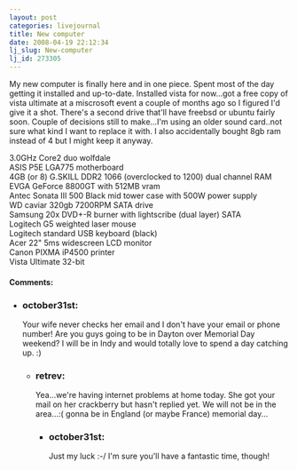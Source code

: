 ```yaml
---
layout: post
categories: livejournal
title: New computer
date: 2008-04-19 22:12:34
lj_slug: New-computer
lj_id: 273305
---
```

My new computer is finally here and in one piece. Spent most of the day getting it installed and up-to-date. Installed vista for now...got a free copy of vista ultimate at a miscrosoft event a couple of months ago so I figured I'd give it a shot. There's a second drive that'll have freebsd or ubuntu fairly soon. Couple of decisions still to make...I'm using an older sound card..not sure what kind I want to replace it with. I also accidentally bought 8gb ram instead of 4 but I might keep it anyway.  



3.0GHz Core2 duo wolfdale  
ASIS P5E LGA775 motherboard  
4GB (or 8) G.SKILL DDR2 1066 (overclocked to 1200) dual channel RAM  
EVGA GeForce 8800GT with 512MB vram  
Antec Sonata III 500 Black mid tower case with 500W power supply  
WD caviar 320gb 7200RPM SATA drive  
Samsung 20x DVD+-R burner with lightscribe (dual layer) SATA  
Logitech G5 weighted laser mouse  
Logitech standard USB keyboard (black)  
Acer 22" 5ms widescreen LCD monitor  
Canon PIXMA iP4500 printer  
Vista Ultimate 32-bit


<div id="comments"><h4>Comments:</h4><div class="lj-comments"><ul>
<li><h3>october31st: </h3>
<a id="comment-875"></a>
<p>Your wife never checks her email and I don't have your email or phone number! Are you guys going to be in Dayton over Memorial Day weekend? I will be in Indy and would totally love to spend a day catching up. :)</p>
<ul>
<li><h3>retrev: </h3>
<a id="comment-876"></a>
<p>Yea...we're having internet problems at home today. She got your mail on her crackberry but hasn't replied yet. We will not be in the area...:( gonna be in England (or maybe France) memorial day...</p>
<ul>
<li><h3>october31st: </h3>
<a id="comment-877"></a>
<p>Just my luck :-/ I'm sure you'll have a fantastic time, though!</p>
</li>
</ul>
</li>
</ul>
</li>
</ul></div></div>

